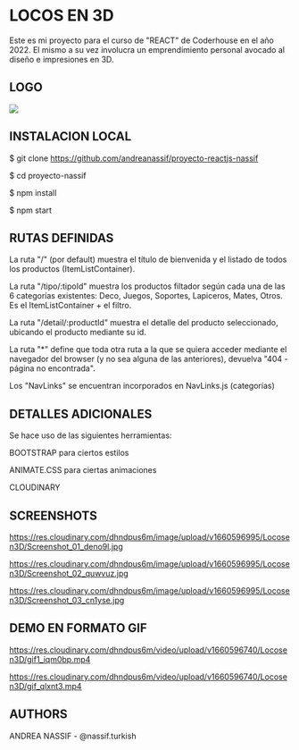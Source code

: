 # LOCOS EN 3D

Este es mi proyecto para el curso de "REACT" de Coderhouse en el año 2022.
El mismo a su vez involucra un emprendimiento personal avocado al diseño e impresiones en 3D.

## LOGO

![](https://file%2B.vscode-resource.vscode-cdn.net/c%3A/Users/USUARIO/Desktop/React%20JS/Proyecto%20ReactJS%20Nassif%20Andrea/proyecto-nassif/public/images/logolocos.jpg?version%3D1659814701578)

## INSTALACION LOCAL

$ git clone https://github.com/andreanassif/proyecto-reactjs-nassif

$ cd proyecto-nassif

$ npm install

$ npm start

## RUTAS DEFINIDAS

La ruta "/" (por default) muestra el título de bienvenida y el listado de todos los productos (ItemListContainer).

La ruta "/tipo/:tipoId" muestra los productos filtador según cada una de las 6 categorías existentes: Deco, Juegos, Soportes, Lapiceros, Mates, Otros. Es el ItemListContainer + el filtro.



La ruta "/detail/:productId" muestra el detalle del producto seleccionado, ubicando el producto mediante su id.

La ruta "*" define que toda otra ruta a la que se quiera acceder mediante el navegador del browser (y no sea alguna de las anteriores), devuelva "404 - página no encontrada".

Los "NavLinks" se encuentran incorporados en NavLinks.js (categorías)

## DETALLES ADICIONALES

Se hace uso de las siguientes herramientas:

BOOTSTRAP para ciertos estilos

ANIMATE.CSS para ciertas animaciones

CLOUDINARY

## SCREENSHOTS

https://res.cloudinary.com/dhndpus6m/image/upload/v1660596995/Locosen3D/Screenshot_01_deno9l.jpg

https://res.cloudinary.com/dhndpus6m/image/upload/v1660596995/Locosen3D/Screenshot_02_quwvuz.jpg

https://res.cloudinary.com/dhndpus6m/image/upload/v1660596995/Locosen3D/Screenshot_03_cn1yse.jpg
## DEMO EN FORMATO GIF
https://res.cloudinary.com/dhndpus6m/video/upload/v1660596740/Locosen3D/gif1_iqm0bp.mp4

https://res.cloudinary.com/dhndpus6m/video/upload/v1660596740/Locosen3D/gif_qlxnt3.mp4
## AUTHORS

ANDREA NASSIF - @nassif.turkish
<!-- 
# Getting Started with Create React App

This project was bootstrapped with [Create React App](https://github.com/facebook/create-react-app).

## Available Scripts

In the project directory, you can run:

### `npm start`

Runs the app in the development mode.\
Open [http://localhost:3000](http://localhost:3000) to view it in your browser.

The page will reload when you make changes.\
You may also see any lint errors in the console.

### `npm test`

Launches the test runner in the interactive watch mode.\
See the section about [running tests](https://facebook.github.io/create-react-app/docs/running-tests) for more information.

### `npm run build`

Builds the app for production to the `build` folder.\
It correctly bundles React in production mode and optimizes the build for the best performance.

The build is minified and the filenames include the hashes.\
Your app is ready to be deployed!

See the section about [deployment](https://facebook.github.io/create-react-app/docs/deployment) for more information.

### `npm run eject`

**Note: this is a one-way operation. Once you `eject`, you can't go back!**

If you aren't satisfied with the build tool and configuration choices, you can `eject` at any time. This command will remove the single build dependency from your project.

Instead, it will copy all the configuration files and the transitive dependencies (webpack, Babel, ESLint, etc) right into your project so you have full control over them. All of the commands except `eject` will still work, but they will point to the copied scripts so you can tweak them. At this point you're on your own.

You don't have to ever use `eject`. The curated feature set is suitable for small and middle deployments, and you shouldn't feel obligated to use this feature. However we understand that this tool wouldn't be useful if you couldn't customize it when you are ready for it.

## Learn More

You can learn more in the [Create React App documentation](https://facebook.github.io/create-react-app/docs/getting-started).

To learn React, check out the [React documentation](https://reactjs.org/).

### Code Splitting

This section has moved here: [https://facebook.github.io/create-react-app/docs/code-splitting](https://facebook.github.io/create-react-app/docs/code-splitting)

### Analyzing the Bundle Size

This section has moved here: [https://facebook.github.io/create-react-app/docs/analyzing-the-bundle-size](https://facebook.github.io/create-react-app/docs/analyzing-the-bundle-size)

### Making a Progressive Web App

This section has moved here: [https://facebook.github.io/create-react-app/docs/making-a-progressive-web-app](https://facebook.github.io/create-react-app/docs/making-a-progressive-web-app)

### Advanced Configuration

This section has moved here: [https://facebook.github.io/create-react-app/docs/advanced-configuration](https://facebook.github.io/create-react-app/docs/advanced-configuration)

### Deployment

This section has moved here: [https://facebook.github.io/create-react-app/docs/deployment](https://facebook.github.io/create-react-app/docs/deployment)

### `npm run build` fails to minify

This section has moved here: [https://facebook.github.io/create-react-app/docs/troubleshooting#npm-run-build-fails-to-minify](https://facebook.github.io/create-react-app/docs/troubleshooting#npm-run-build-fails-to-minify)
 -->
